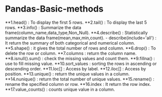 # Pandas-Basic-methods
**1.head() : To display the first 5 rows.
**2.tail() : To display the last 5 rows.
**3.info() : Summarize the data frame(column_name,data_type,Non_Null).
**4.describe() : Statistically summarize the data frame(mean,max,min,count).
     - describe(include='all') : It return the summary of both categorical and numerical column.
**5.shape() : it gives the total number of rows and column.
**6.drop() : To delete the row or column.
**7.columns : return the column name.
**8.isnull().sum() : check the missing values and count them.
**9.fillna() : use to fill missing value.
**10.sort_values : sorting the rows in ascending or descending order.
**11.loc[] : Access by label.
**12.iloc[] : Access by position.
**13.unique() : return the unique values in a column.
**14.nunique() : return the total number of unique values.
**15.rename() : rename the specified column or row.
**16.index : It return the row index.
**17.value_counts() : counts unique value in a column.
